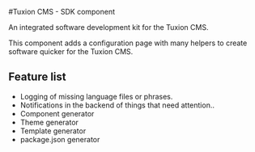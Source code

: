 #Tuxion CMS - SDK component

An integrated software development kit for the Tuxion CMS.

This component adds a configuration page with many helpers to create software quicker for the Tuxion CMS.

## Feature list
* Logging of missing language files or phrases.
* Notifications in the backend of things that need attention..
* Component generator
* Theme generator
* Template generator
* package.json generator
